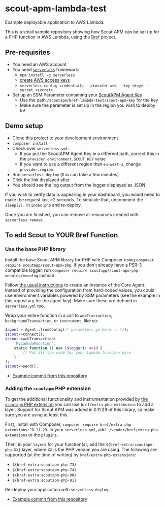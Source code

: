 # scout-apm-lambda-test

Example deployable application to AWS Lambda.

This is a small sample repository showing how Scout APM can be set up for a PHP function in AWS Lambda, using the 
[Bref](https://bref.sh/) project.

## Pre-requisites

 * You need an AWS account
 * You need [`serverless`](https://serverless.com/) framework:
   * `npm install -g serverless`
   * [create AWS access keys](https://bref.sh/docs/installation/aws-keys.html)
   * `serverless config credentials --provider aws --key <key> --secret <secret>`
 * Set up an SSM Parameter containing your [ScoutAPM Agent Key](https://scoutapm.com/settings)
   * Use the path `/scoutapm/bref-lambda-test/scout-apm-key` for the key 
   * Make sure the parameter is set up in the region you wish to deploy to!

## Demo setup

 * Clone this project to your development environment
 * `composer install`
 * Check over `serverless.yml`:
   * If you put the ScoutAPM Agent Key in a different path, correct this in the `provider.environment.SCOUT_KEY` value
   * If you want to use a different region than `eu-west-2`, change `provider.region`
 * Run `serverless deploy` (this can take a few minutes)
 * Click the link displayed after
 * You should see the log output from the logger displayed as JSON

If you wish to verify data is appearing in your dashboard, you would need to make the request last >2 seconds. To
simulate that, uncomment the `sleep(2);` in `index.php` and re-deploy.

Once you are finished, you can remove all resources created with `serverless remove`.

## To add Scout to YOUR Bref Function

### Use the base PHP library

Install the base Scout APM library for PHP with Composer using `composer require scoutapp/scout-apm-php`. If you don't
already have a PSR-3 compatible logger, run `composer require scoutapp/scout-apm-php monolog/monolog` instead.

Follow [the usual instructions](https://github.com/scoutapp/scout-apm-php#using-the-base-library-directly) to create an
instance of the Core Agent. Instead of providing the configuration from hard-coded values, you could use environment
variables powered by SSM parameters (see the example in this repository for the agent key). Make sure these are
defined in `serverless.yml` too.

Wrap your entire function in a call to `webTransaction`, `backgroundTransaction`, or `instrument`, like so:

```php
$agent = Agent::fromConfig(/* parameters go here... */);
$scout->connect();
$scout->webTransaction(
    'MyLambdaFucntion',
    static function () use ($logger): void {
        // Put all the code for your Lambda function here
    }
);
$scout->send();
```

 * [Example commit from this repository](https://github.com/asgrim/scout-apm-lambda-test/commit/952205b0d99ff808d7871ca2dd42fc0efdcccf10)

### Adding the `scoutapm` PHP extension

To get the additional functionality and instrumentation provided by [the `scoutapm` PHP extension](https://github.com/scoutapp/scout-apm-php-ext)
you can use `bref/extra-php-extensions` to add a layer. Support for Scout APM was added in 0.11.29 of this library, so
make sure you are using at least this.

First, install with Composer, `composer require bref/extra-php-extensions:^0.11.29`. In your `serverless.yml`, add
`./vendor/bref/extra-php-extensions` to the `plugins`.

Then, in your `layers` for your function(s), add the `${bref-extra:scoutapm-php-XX}` layer, where `XX` is the PHP
version you are using. The following are supported (at the time of writing) by `bref/extra-php-extensions`:

 * `${bref-extra:scoutapm-php-73}`
 * `${bref-extra:scoutapm-php-74}`
 * `${bref-extra:scoutapm-php-80}`
 * `${bref-extra:scoutapm-php-81}`

Re-deploy your application with `serverless deploy`.

 * [Example commit from this repository](https://github.com/asgrim/scout-apm-lambda-test/commit/331a97de00ec2b2d79124d0b78b987c27c82cfc5)
